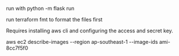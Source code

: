 run with python -m flask run

run terraform fmt to format the files first

Requires installing aws cli and configuring the access and secret key.

aws ec2 describe-images --region ap-southeast-1 --image-ids ami-8cc7f5f0


